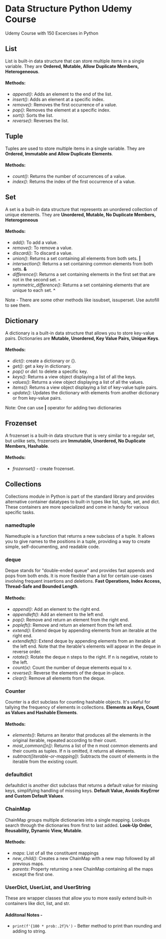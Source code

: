 # Data Structure Python Udemy Course
 Udemy Course with 150 Excercises in Python

## List 

List is built-in data structure that can store multiple items in a single variable. They are **Ordered, Mutable, Allow Duplicate Members, Heterogeneous**. 

#### Methods:
- *append()*: Adds an element to the end of the list.
- *insert()*: Adds an element at a specific index.
- *remove()*: Removes the first occurrence of a value.
- *pop()*: Removes the element at a specific index.
- *sort()*: Sorts the list.
- *reverse()*: Reverses the list.

## Tuple 

Tuples are used to store multiple items in a single variable. They are **Ordered, Immutable and Allow Duplicate Elements**.

#### Methods:
- *count()*: Returns the number of occurrences of a value.
- *index()*: Returns the index of the first occurrence of a value.

## Set

A set is a built-in data structure that represents an unordered collection of unique elements. They are **Unordered, Mutable, No Duplicate Members, Heterogeneous**

#### Methods:
- *add()*: To add a value.
- *remove()*: To remove a value.
- *discard()*: To discard a value.
- *union()*: Returns a set containing all elements from both sets. **|**
- *intersection()*: Returns a set containing common elements from both sets. **&**
- *difference()*: Returns a set containing elements in the first set that are not in the second set. **-**
- *symmetric_difference()*: Returns a set containing elements that are unique to each set. **^**

Note - There are some other methods like issubset, issuperset. Use autofill to see them.

## Dictionary

A dictionary is a built-in data structure that allows you to store key-value pairs. Dictionaries are **Mutable, Unordered, Key Value Pairs, Unique Keys**.

#### Methods:
- *dict()*: create a dictionary or {}.
- *get()*: get a key in dictionary.
- *pop()* or *del*: to delete a specific key.
- *keys()*: Returns a view object displaying a list of all the keys.
- *values()*: Returns a view object displaying a list of all the values.
- *items()*: Returns a view object displaying a list of key-value tuple pairs.
- *update()*: Updates the dictionary with elements from another dictionary or from key-value pairs.

Note: One can use **|** operator for adding two dictionaries

## Frozenset 

A frozenset is a built-in data structure that is very similar to a regular set, but unlike sets, frozensets are **Immutable, Unordered, No Duplicate Members, Hashable**.

#### Methods:
- *frozenset()* - create frozenset.

## Collections

Collections module in Python is part of the standard library and provides alternative container datatypes to built-in types like list, tuple, set, and dict. These containers are more specialized and come in handy for various specific tasks.

### namedtuple
Namedtuple is a function that returns a new subclass of a tuple. It allows you to give names to the positions in a tuple, providing a way to create simple, self-documenting, and readable code.

### deque
Deque stands for "double-ended queue" and provides fast appends and pops from both ends. It is more flexible than a list for certain use-cases involving frequent insertions and deletions. **Fast Operations, Index Access, Thread-Safe and Bounded Length**. 

#### Methods:
- *append()*: Add an element to the right end.
- *appendleft()*: Add an element to the left end.
- *pop()*: Remove and return an element from the right end.
- *popleft()*: Remove and return an element from the left end.
- *extend()*: Extend deque by appending elements from an iterable at the right end.
- *extendleft()*: Extend deque by appending elements from an iterable at the left end. Note that the iterable's elements will appear in the deque in reverse order.
- *rotate()*: Rotate the deque n steps to the right. If n is negative, rotate to the left.
- *count(x)*: Count the number of deque elements equal to x.
- *reverse()*: Reverse the elements of the deque in-place.
- *clear()*: Remove all elements from the deque.

### Counter
Counter is a dict subclass for counting hashable objects. It's useful for tallying the frequency of elements in collections. **Elements as Keys, Count as Values and Hashable Elements**.

#### Methods:
- *elements()*: Returns an iterator that produces all the elements in the original iterable, repeated according to their count.
- *most_common([n])*: Returns a list of the n most common elements and their counts as tuples. If n is omitted, it returns all elements.
- *subtract([iterable-or-mapping])*: Subtracts the count of elements in the iterable from the existing count.

### defaultdict
defaultdict is another dict subclass that returns a default value for missing keys, simplifying handling of missing keys. **Default Value, Avoids KeyError and Custom Default Values**.

### ChainMap
ChainMap groups multiple dictionaries into a single mapping. Lookups search through the dictionaries from first to last added. **Look-Up Order, Reusability, Dynamic View, Mutable**.

#### Methods:
- *maps*: List of all the constituent mappings
- *new_child()*: Creates a new ChainMap with a new map followed by all previous maps.
- *parents*: Property returning a new ChainMap containing all the maps except the first one.

### UserDict, UserList, and UserString
These are wrapper classes that allow you to more easily extend built-in containers like dict, list, and str.

#### Additonal Notes - 
- ``print(f'{100 * prob:.2f}%')`` - Better method to print than rounding and adding to string.